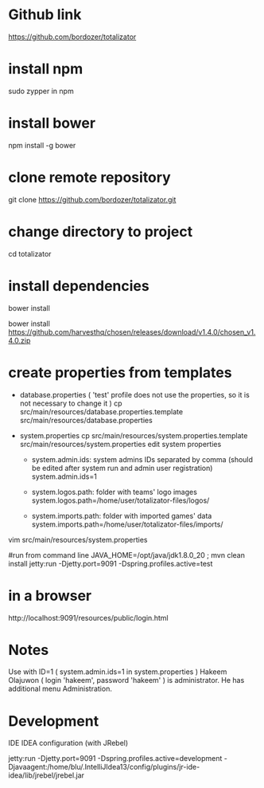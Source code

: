# Github link
https://github.com/bordozer/totalizator

# install npm
sudo zypper in npm

# install bower
npm install -g bower

# clone remote repository
git clone https://github.com/bordozer/totalizator.git

# change directory to project
cd totalizator

# install dependencies
bower install

bower install https://github.com/harvesthq/chosen/releases/download/v1.4.0/chosen_v1.4.0.zip

# create properties from templates
- database.properties
( 'test' profile does not use the properties, so it is not necessary to change it )
cp src/main/resources/database.properties.template src/main/resources/database.properties

- system.properties
cp src/main/resources/system.properties.template src/main/resources/system.properties
edit system properties
	- system.admin.ids:		system admins IDs separated by comma (should be edited after system run and admin user registration)
							system.admin.ids=1

 	- system.logos.path: 		folder with teams' logo images
							system.logos.path=/home/user/totalizator-files/logos/

	- system.imports.path:	folder with imported games' data
							system.imports.path=/home/user/totalizator-files/imports/

vim src/main/resources/system.properties

#run from command line
JAVA_HOME=/opt/java/jdk1.8.0_20 ; mvn clean install jetty:run -Djetty.port=9091 -Dspring.profiles.active=test

# in a browser
http://localhost:9091/resources/public/login.html

# Notes
Use with ID=1 ( system.admin.ids=1 in system.properties ) Hakeem Olajuwon ( login 'hakeem', password 'hakeem' ) is administrator. He has additional menu Administration.



# Development
IDE IDEA configuration (with JRebel)

jetty:run -Djetty.port=9091 -Dspring.profiles.active=development -Djavaagent:/home/blu/.IntelliJIdea13/config/plugins/jr-ide-idea/lib/jrebel/jrebel.jar


